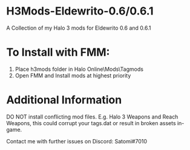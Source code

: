 # H3Mods-Eldewrito-0.6/0.6.1

A Collection of my Halo 3 mods for Eldewrito 0.6 and 0.6.1

# To Install with FMM:

1. Place h3mods folder in Halo Online\Mods\Tagmods
2. Open FMM and Install mods at highest priority

# Additional Information

DO NOT install conflicting mod files. E.g. Halo 3 Weapons and Reach Weapons, this could corrupt your tags.dat or result in broken assets in-game.

Contact me with further issues on Discord: Satomi#7010
